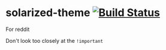 # solarized-theme [![Build Status](https://travis-ci.org/erikdesjardins/solarized-theme.svg?branch=master)](https://travis-ci.org/erikdesjardins/solarized-theme)
For reddit

Don't look too closely at the `!important`
